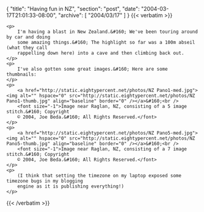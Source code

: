 {
  "title": "Having fun in NZ",
  "section": "post",
  "date": "2004-03-17T21:01:33-08:00",
  "archive": [
    "2004/03/17"
  ]
}
{{< verbatim >}}

    <p>
        I'm having a blast in New Zealand.&#160; We've been touring around by car and doing
        some amazing things.&#160; The highlight so far was a 100m abseil (what they call
        rappelling down here) into a cave and then climbing back out. 
    </p>
    <p>
        I've also gotten some great images.&#160; Here are some thumbnails: 
    </p>
    <p>
        <a href="http://static.eightypercent.net/photos/NZ Pano1-med.jpg"><img alt="" hspace="0" src="http://static.eightypercent.net/photos/NZ Pano1-thumb.jpg" align="baseline" border="0" /></a>&#160;<br />
        <font size="-1">Image near Raglan, NZ, consisting of a 5 image stitch.&#160; Copyright
        © 2004, Joe Beda.&#160; All Rights Reserved.</font> 
    </p>
    <p>
        <a href="http://static.eightypercent.net/photos/NZ Pano5-med.jpg"><img alt="" hspace="0" src="http://static.eightypercent.net/photos/NZ Pano5-thumb.jpg" align="baseline" border="0" /></a>&#160;<br />
        <font size="-1">Image near Raglan, NZ, consisting of a 7 image stitch.&#160; Copyright
        © 2004, Joe Beda.&#160; All Rights Reserved.</font> 
    </p>
    <p>
        (I think that setting the timezone on my laptop exposed some timezone bugs in my blogging
        engine as it is publishing everything!) 
    </p>

{{< /verbatim >}}
